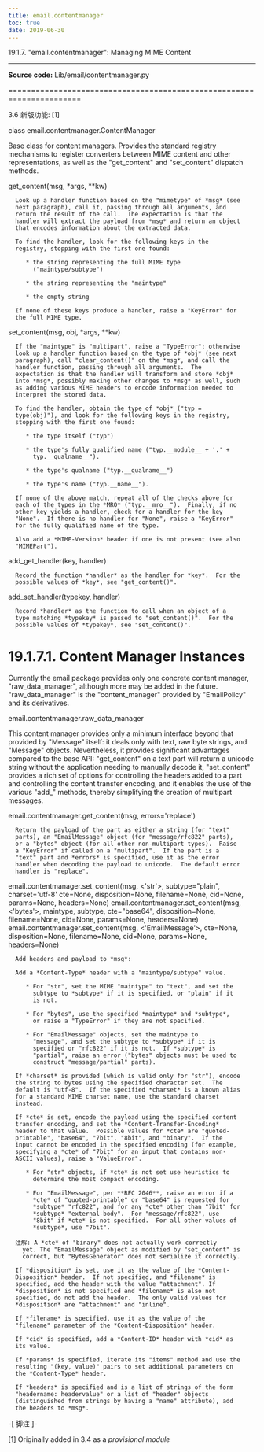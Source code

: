 ```yaml
---
title: email.contentmanager
toc: true
date: 2019-06-30
---
```

19.1.7. "email.contentmanager": Managing MIME Content
*****************************************************

**Source code:** Lib/email/contentmanager.py

======================================================================

3.6 新版功能: [1]

class email.contentmanager.ContentManager

   Base class for content managers.  Provides the standard registry
   mechanisms to register converters between MIME content and other
   representations, as well as the "get_content" and "set_content"
   dispatch methods.

   get_content(msg, *args, **kw)

      Look up a handler function based on the "mimetype" of *msg* (see
      next paragraph), call it, passing through all arguments, and
      return the result of the call.  The expectation is that the
      handler will extract the payload from *msg* and return an object
      that encodes information about the extracted data.

      To find the handler, look for the following keys in the
      registry, stopping with the first one found:

         * the string representing the full MIME type
           ("maintype/subtype")

         * the string representing the "maintype"

         * the empty string

      If none of these keys produce a handler, raise a "KeyError" for
      the full MIME type.

   set_content(msg, obj, *args, **kw)

      If the "maintype" is "multipart", raise a "TypeError"; otherwise
      look up a handler function based on the type of *obj* (see next
      paragraph), call "clear_content()" on the *msg*, and call the
      handler function, passing through all arguments.  The
      expectation is that the handler will transform and store *obj*
      into *msg*, possibly making other changes to *msg* as well, such
      as adding various MIME headers to encode information needed to
      interpret the stored data.

      To find the handler, obtain the type of *obj* ("typ =
      type(obj)"), and look for the following keys in the registry,
      stopping with the first one found:

         * the type itself ("typ")

         * the type's fully qualified name ("typ.__module__ + '.' +
           typ.__qualname__").

         * the type's qualname ("typ.__qualname__")

         * the type's name ("typ.__name__").

      If none of the above match, repeat all of the checks above for
      each of the types in the *MRO* ("typ.__mro__").  Finally, if no
      other key yields a handler, check for a handler for the key
      "None".  If there is no handler for "None", raise a "KeyError"
      for the fully qualified name of the type.

      Also add a *MIME-Version* header if one is not present (see also
      "MIMEPart").

   add_get_handler(key, handler)

      Record the function *handler* as the handler for *key*.  For the
      possible values of *key*, see "get_content()".

   add_set_handler(typekey, handler)

      Record *handler* as the function to call when an object of a
      type matching *typekey* is passed to "set_content()".  For the
      possible values of *typekey*, see "set_content()".


19.1.7.1. Content Manager Instances
===================================

Currently the email package provides only one concrete content
manager, "raw_data_manager", although more may be added in the future.
"raw_data_manager" is the "content_manager" provided by "EmailPolicy"
and its derivatives.

email.contentmanager.raw_data_manager

   This content manager provides only a minimum interface beyond that
   provided by "Message" itself:  it deals only with text, raw byte
   strings, and "Message" objects.  Nevertheless, it provides
   significant advantages compared to the base API: "get_content" on a
   text part will return a unicode string without the application
   needing to manually decode it, "set_content" provides a rich set of
   options for controlling the headers added to a part and controlling
   the content transfer encoding, and it enables the use of the
   various "add_" methods, thereby simplifying the creation of
   multipart messages.

   email.contentmanager.get_content(msg, errors='replace')

      Return the payload of the part as either a string (for "text"
      parts), an "EmailMessage" object (for "message/rfc822" parts),
      or a "bytes" object (for all other non-multipart types).  Raise
      a "KeyError" if called on a "multipart".  If the part is a
      "text" part and *errors* is specified, use it as the error
      handler when decoding the payload to unicode.  The default error
      handler is "replace".

   email.contentmanager.set_content(msg, <'str'>, subtype="plain", charset='utf-8'                     cte=None, disposition=None, filename=None, cid=None, params=None, headers=None)
   email.contentmanager.set_content(msg, <'bytes'>, maintype, subtype, cte="base64", disposition=None, filename=None, cid=None, params=None, headers=None)
   email.contentmanager.set_content(msg, <'EmailMessage'>, cte=None, disposition=None, filename=None, cid=None, params=None, headers=None)

      Add headers and payload to *msg*:

      Add a *Content-Type* header with a "maintype/subtype" value.

         * For "str", set the MIME "maintype" to "text", and set the
           subtype to *subtype* if it is specified, or "plain" if it
           is not.

         * For "bytes", use the specified *maintype* and *subtype*,
           or raise a "TypeError" if they are not specified.

         * For "EmailMessage" objects, set the maintype to
           "message", and set the subtype to *subtype* if it is
           specified or "rfc822" if it is not.  If *subtype* is
           "partial", raise an error ("bytes" objects must be used to
           construct "message/partial" parts).

      If *charset* is provided (which is valid only for "str"), encode
      the string to bytes using the specified character set.  The
      default is "utf-8".  If the specified *charset* is a known alias
      for a standard MIME charset name, use the standard charset
      instead.

      If *cte* is set, encode the payload using the specified content
      transfer encoding, and set the *Content-Transfer-Encoding*
      header to that value.  Possible values for *cte* are "quoted-
      printable", "base64", "7bit", "8bit", and "binary".  If the
      input cannot be encoded in the specified encoding (for example,
      specifying a *cte* of "7bit" for an input that contains non-
      ASCII values), raise a "ValueError".

         * For "str" objects, if *cte* is not set use heuristics to
           determine the most compact encoding.

         * For "EmailMessage", per **RFC 2046**, raise an error if a
           *cte* of "quoted-printable" or "base64" is requested for
           *subtype* "rfc822", and for any *cte* other than "7bit" for
           *subtype* "external-body".  For "message/rfc822", use
           "8bit" if *cte* is not specified.  For all other values of
           *subtype*, use "7bit".

      注解: A *cte* of "binary" does not actually work correctly
        yet. The "EmailMessage" object as modified by "set_content" is
        correct, but "BytesGenerator" does not serialize it correctly.

      If *disposition* is set, use it as the value of the *Content-
      Disposition* header.  If not specified, and *filename* is
      specified, add the header with the value "attachment". If
      *disposition* is not specified and *filename* is also not
      specified, do not add the header.  The only valid values for
      *disposition* are "attachment" and "inline".

      If *filename* is specified, use it as the value of the
      "filename" parameter of the *Content-Disposition* header.

      If *cid* is specified, add a *Content-ID* header with *cid* as
      its value.

      If *params* is specified, iterate its "items" method and use the
      resulting "(key, value)" pairs to set additional parameters on
      the *Content-Type* header.

      If *headers* is specified and is a list of strings of the form
      "headername: headervalue" or a list of "header" objects
      (distinguished from strings by having a "name" attribute), add
      the headers to *msg*.

-[ 脚注 ]-

[1] Originally added in 3.4 as a *provisional module*
